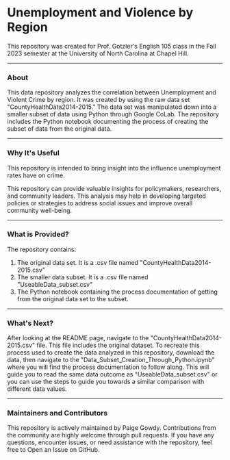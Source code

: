 # Unemployment and Violence by Region
This repository was created for Prof. Gotzler's English 105 class in the Fall 2023 semester at the University of North Carolina at Chapel Hill.
_______________________________________________________________________
### About
This data repository analyzes the correlation between Unemployment and Violent Crime by region. It was created by using the raw data set "CountyHealthData2014-2015." The data set was manipulated down into a smaller subset of data using Python through Google CoLab. The repository includes the Python notebook documenting the process of creating the subset of data from the original data.
______________________________________________________________________
### Why It's Useful
This repository is intended to bring insight into the influence unemployment rates have on crime.

This repository can provide valuable insights for policymakers, researchers, and community leaders. This analysis may help in developing targeted policies or strategies to address social issues and improve overall community well-being.
______________________________________________________________________
### What is Provided?
The repository contains: 
  1. The original data set. It is a .csv file named "CountyHealthData2014-2015.csv"
  2. The smaller data subset. It is a .csv file named "UseableData_subset.csv"
  3. The Python notebook containing the process documentation of getting from the original data set to the subset.
______________________________________________________________________
### What's Next?
After looking at the README page, navigate to the "CountyHealthData2014-2015.csv" file. This file includes the original dataset. To recreate this process used to create the data analyzed in this repository, download the data, then navigate to the "Data_Subset_Creation_Through_Python.ipynb" where you will find the process documentation to follow along. This will guide you to read the same data outcome as "UseableData_subset.csv" or you can use the steps to guide you towards a similar comparison with different data values. 
______________________________________________________________________
### Maintainers and Contributors

This repository is actively maintained by Paige Gowdy. Contributions from the community are highly welcome through pull requests.
If you have any questions, encounter issues, or need assistance with the repository, feel free to Open an Issue on GitHub.
